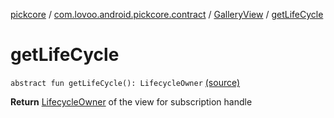 [pickcore](../../index.md) / [com.lovoo.android.pickcore.contract](../index.md) / [GalleryView](index.md) / [getLifeCycle](./get-life-cycle.md)

# getLifeCycle

`abstract fun getLifeCycle(): LifecycleOwner` [(source)](https://github.com/lovoo/android-pickpic/blob/master/pickcore/src/main/kotlin/com/lovoo/android/pickcore/contract/GalleryView.kt#L16)

**Return**
[LifecycleOwner](#) of the view for subscription handle

